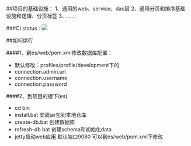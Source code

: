 ##项目的基础设施：
1、通用的web、service、dao层
2、通用分页和排序基础设施和逻辑、分页标签
3、……

###CI status : 
<img src="https://travis-ci.org/zhangkaitao/es.png"/>


##如何运行

####1、到es/web/pom.xml修改数据库配置：
*  默认修改：profiles/profile/development下的
*  connection.admin.url
*  connection.username
*  connection.password

####2、到项目的根下(es)
* cd bin
* install.bat 安装jar包到本地仓库
* create-db.bat 创建数据库
* refresh-db.bat 创建schema和初始化data
* jetty启动web应用 默认端口9080 可以到es/web/pom.xml下修改

